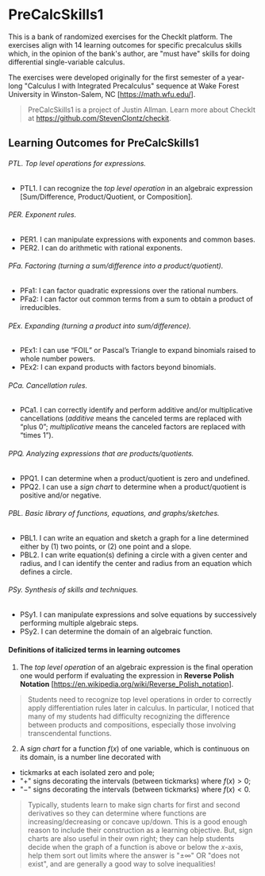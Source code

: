 # PreCalcSkills1

This is a bank of randomized exercises for the CheckIt platform. The exercises align with 14 learning outcomes for specific precalculus skills which, in the opinion of the bank's author, are "must have" skills for doing differential single\-variable calculus.

The exercises were developed originally for the first semester of a year-long "Calculus I with Integrated Precalculus" sequence at Wake Forest University in Winston-Salem, NC [<https://math.wfu.edu/>].

> PreCalcSkills1 is a project of Justin Allman. 
> Learn more about CheckIt at <https://github.com/StevenClontz/checkit>.

## Learning Outcomes for PreCalcSkills1

###### PTL. Top level operations for expressions.

 - PTL1. I can recognize the <em>top level operation</em> in an algebraic expression [Sum/Difference, Product/Quotient, or Composition].

###### PER. Exponent rules.

 - PER1. I can manipulate expressions with exponents and common bases.
 - PER2. I can do arithmetic with rational exponents.

###### PFa. Factoring (turning a sum/difference into a product/quotient).

 - PFa1: I can factor quadratic expressions over the rational numbers.
 - PFa2: I can factor out common terms from a sum to obtain a product of irreducibles.

###### PEx. Expanding (turning a product into sum/difference).

 - PEx1: I can use “FOIL” or Pascal’s Triangle to expand binomials raised to whole number powers.
 - PEx2: I can expand products with factors beyond binomials.

###### PCa. Cancellation rules.

 - PCa1. I can correctly identify and perform additive and/or multiplicative cancellations (*additive* means the canceled terms are replaced with “plus 0”; *multiplicative* means the canceled factors are replaced with “times 1”).

###### PPQ. Analyzing expressions that are products/quotients.

 - PPQ1. I can determine when a product/quotient is zero and undefined.
 - PPQ2. I can use a <em>sign chart</em> to determine when a product/quotient is positive and/or negative.

###### PBL. Basic library of functions, equations, and graphs/sketches.

 - PBL1. I can write an equation and sketch a graph for a line determined either by (1) two points, or (2) one point and a slope.
 - PBL2. I can write equation(s) defining a circle with a given center and radius, and I can identify the center and radius from an equation which defines a circle.

###### PSy. Synthesis of skills and techniques.

 - PSy1. I can manipulate expressions and solve equations by successively performing multiple algebraic steps.
 - PSy2. I can determine the domain of an algebraic function.

#### Definitions of italicized terms in learning outcomes

1. The *top level operation* of an algebraic expression is the final operation one would perform if evaluating the expression in **Reverse Polish Notation** [https://en.wikipedia.org/wiki/Reverse_Polish_notation]. 

> Students need to recognize top level operations in order to correctly apply differentiation rules later in calculus. In particular, I noticed that many of my students had difficulty recognizing the difference between products and compositions, especially those involving transcendental functions.

2. A *sign chart* for a function $f(x)$ of one variable, which is continuous on its domain, is a number line decorated with 

 - tickmarks at each isolated zero and pole;
 - "$+$" signs decorating the intervals (between tickmarks) where $f(x)>0$;
 - "$-$" signs decorating the intervals (between tickmarks) where $f(x)<0$.

> Typically, students learn to make sign charts for first and second derivatives so they can determine where functions are increasing/decreasing or concave up/down. This is a good enough reason to include their construction as a learning objective. But, sign charts are also useful in their own right; they can help students decide when the graph of a function is above or below the $x$-axis, help them sort out limits where the answer is "$\pm \infty$" OR "does not exist", and are generally a good way to solve inequalities!

